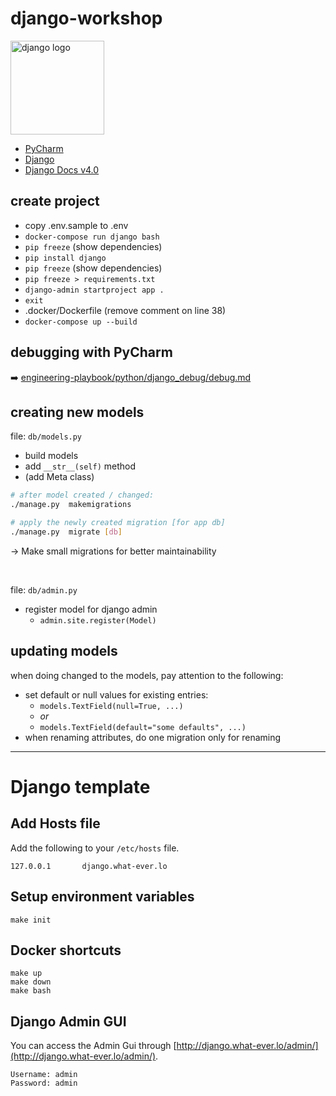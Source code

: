 # django-workshop

<a href="https://www.djangoproject.com/">
    <img style="width: 150px;" src="https://static.djangoproject.com/img/logos/django-logo-negative.png" alt="django logo" />
</a>

- [PyCharm](https://www.jetbrains.com/pycharm/)
- [Django](https://www.djangoproject.com/)
- [Django Docs v4.0](https://docs.djangoproject.com/en/4.0/)

## create project

- copy .env.sample to .env
- `docker-compose run django bash`
- `pip freeze` (show dependencies) 
- `pip install django`
- `pip freeze` (show dependencies)
- `pip freeze > requirements.txt`
- `django-admin startproject app .`
- `exit`
- .docker/Dockerfile (remove comment on line 38)
- `docker-compose up --build`

## debugging with PyCharm

:arrow_right: [engineering-playbook/python/django_debug/debug.md](https://gitlab.liip.ch/eastside-customs/engineering-playbook/-/blob/master/python/django_debug/debug.md)

## creating new models

file: `db/models.py`

- build models
- add `__str__(self)` method
- (add Meta class)

```bash
# after model created / changed:
./manage.py  makemigrations

# apply the newly created migration [for app db]
./manage.py  migrate [db]
```
→ Make small migrations for better maintainability

<br>

file: `db/admin.py`

- register model for django admin
  - `admin.site.register(Model)`

## updating models

when doing changed to the models, pay attention to the following:

- set default or null values for existing entries:
  - `models.TextField(null=True, ...)` 
  - _or_ 
  - `models.TextField(default="some defaults", ...)`
- when renaming attributes, do one migration only for renaming

---

# Django template

## Add Hosts file

Add the following to your `/etc/hosts` file.

    127.0.0.1       django.what-ever.lo

## Setup environment variables 

    make init

## Docker shortcuts

    make up
    make down
    make bash

## Django Admin GUI
You can access the Admin Gui through [http://django.what-ever.lo/admin/](http://django.what-ever.lo/admin/).
    
    Username: admin
    Password: admin

